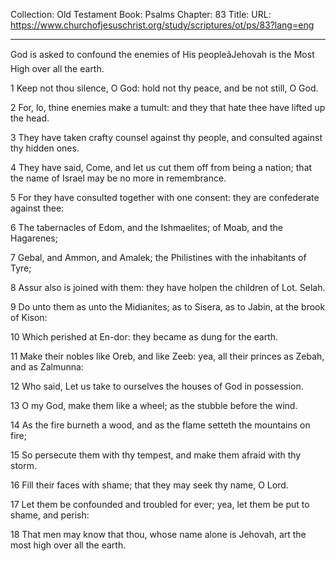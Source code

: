 Collection: Old Testament
Book: Psalms
Chapter: 83
Title: 
URL: https://www.churchofjesuschrist.org/study/scriptures/ot/ps/83?lang=eng

---

God is asked to confound the enemies of His peopleâJehovah is the Most High over all the earth.

1 Keep not thou silence, O God: hold not thy peace, and be not still, O God.

2 For, lo, thine enemies make a tumult: and they that hate thee have lifted up the head.

3 They have taken crafty counsel against thy people, and consulted against thy hidden ones.

4 They have said, Come, and let us cut them off from being a nation; that the name of Israel may be no more in remembrance.

5 For they have consulted together with one consent: they are confederate against thee:

6 The tabernacles of Edom, and the Ishmaelites; of Moab, and the Hagarenes;

7 Gebal, and Ammon, and Amalek; the Philistines with the inhabitants of Tyre;

8 Assur also is joined with them: they have holpen the children of Lot. Selah.

9 Do unto them as unto the Midianites; as to Sisera, as to Jabin, at the brook of Kison:

10 Which perished at En-dor: they became as dung for the earth.

11 Make their nobles like Oreb, and like Zeeb: yea, all their princes as Zebah, and as Zalmunna:

12 Who said, Let us take to ourselves the houses of God in possession.

13 O my God, make them like a wheel; as the stubble before the wind.

14 As the fire burneth a wood, and as the flame setteth the mountains on fire;

15 So persecute them with thy tempest, and make them afraid with thy storm.

16 Fill their faces with shame; that they may seek thy name, O Lord.

17 Let them be confounded and troubled for ever; yea, let them be put to shame, and perish:

18 That men may know that thou, whose name alone is Jehovah, art the most high over all the earth.
